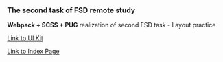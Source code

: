 ### The second task of FSD remote study
**Webpack + SCSS + PUG** realization of second FSD task - Layout practice

[Link to UI Kit](https://feodoritiy.github.io/fsd_task_2/dist/uikit/)

[Link to Index Page](https://feodoritiy.github.io/fsd_task_2/dist/)
